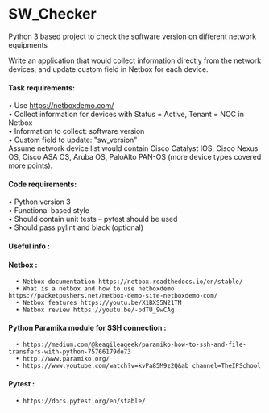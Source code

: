 # SW_Checker
Python 3 based project to check the software version on different network equipments

Write an application that would collect information directly from the network devices, and update custom field in Netbox for each device.</br>
#### Task requirements:</br>
•	Use https://netboxdemo.com/</br>
•	Collect information for devices with Status = Active, Tenant = NOC in Netbox</br>
•	Information to collect: software version</br>
•	Custom field to update: "sw_version"</br>
Assume network device list would contain Cisco Catalyst IOS, Cisco Nexus OS, Cisco ASA OS, Aruba OS, PaloAlto PAN-OS (more device types covered more points).</br>
#### Code requirements:</br>
•	Python version 3</br>
•	Functional based style</br>
•	Should contain unit tests – pytest should be used</br>
•	Should pass pylint and black (optional)</br>
</hr>

#### Useful info :
#### Netbox :</br>
      • Netbox documentation https://netbox.readthedocs.io/en/stable/
      • What is a netbox and how to use netboxdemo https://packetpushers.net/netbox-demo-site-netboxdemo-com/
      • Netbox features https://youtu.be/X1BXS5N21TM
      • Netbox review https://youtu.be/-pdTU_9wCAg
####  Python Paramika module for SSH connection :</br>
      • https://medium.com/@keagileageek/paramiko-how-to-ssh-and-file-transfers-with-python-75766179de73
      • http://www.paramiko.org/
      • https://www.youtube.com/watch?v=kvPa85M9z2Q&ab_channel=TheIPSchool
#### Pytest :</br>      
      • https://docs.pytest.org/en/stable/
